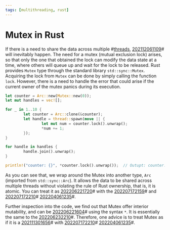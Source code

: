 ```yaml
---
tags: [multithreading, rust]
---
```


# Mutex in Rust

If there is a need to share the data across multiple #[threads](202207171541.md), [202112061109](202112061109.md)# will inevitably happen. The need for a mutex (mutual exclusion lock) arises, so that only the one that obtained the lock can modify the data state at a time, where others will queue up and wait for the lock to be released. Rust provides `Mutex` type through the standard library `std::sync::Mutex`. Acquiring the lock from `Mutex` can be done by simply calling the function `lock`. However, there is a need to handle the error that could arise if the current owner of the mutex panics during its execution.

```rust
let counter = Arc::new(Mutex::new(0));
let mut handles = vec![];

for _ in 1..10 {
		let counter = Arc::clone(&counter);
		let handle = thread::spawn(move || {
				let mut num = counter.lock().unwrap();
				*num += 1;
		});
}

for handle in handles {
		handle.join().unwrap();
}

println!("counter: {}", *counter.lock().unwrap());  // Outupt: counter: 10
```

As you can see that, we wrap around the Mutex into another type, `Arc` (imported from `std::sync::Arc`). It allows the data to be shared across multiple threads without violating the rule of Rust ownership, that is, it is atomic. You can treat it as [202206221720](202206221720.md)# with the [202207172159](202207172159.md)# and [202207172210](202207172210.md)# [202204061235](202204061235.md)#.

Further inspection into the code, we find out that Mutex offer interior mutability, and can be [202206221604](202206221604.md)# using the syntax `*`. It is essentially the same to the [202206232210](202206232210.md)#. Therefore, one advice is to treat Mutex as if it is a [202111301656](202111301656.md)# with [202207172210](202207172210.md)# [202204061235](202204061235.md)#.